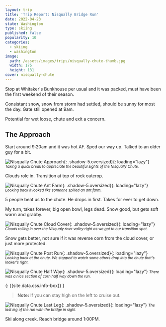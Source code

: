 ```yaml
---
layout: trip
title: 'Trip Report: Nisqually Bridge Run'
date: 2022-04-23
state: Washington
type: skiing
published: false
popularity: 10
categories:
  - skiing
  - washington
image:
  path: /assets/images/trips/nisqually-chute-thumb.jpg
  width: 175
  height: 131
cover: nisqually-chute
---
```


Stop at Whitaker's Bunkhouse per usual and it was packed, must have been the first weekend of their season.

Consistant snow, snow from storm had settled, should be sunny for most the day. Gate still opened at 9am.

Potential for wet loose, chute and exit a concern.

## The Approach

Start around 9:20am and it was hot AF. Sped our way up. Talked to an older guy for a bit.

![Nisqually Chute Approach](/assets/images/trips/nisqually-chute-approach.jpg "Nisqually Chute Approach"){: .shadow-5.oversized}{: loading="lazy"} <small><i>Taking a quick break to appreciate the beautiful sights of the Nisqually Chute.</i></small>

Clouds role in. Transition at top of rock outcrop.

![Nisqually Chute Ant Farm](/assets/images/trips/nisqually-chute-ant-farm.jpg "Nisqually Chute Ant Farm"){: .shadow-5.oversized}{: loading="lazy"} <small><i>Looking back it looked like someone spilled an ant farm.</i></small>

5 people beat us to the chute. He drops in first. Takes for ever to get down.

My turn, takes forever, big open bowl, legs dead. Snow good, but gets soft warm and grabby.

![Nisqually Chute Cloud Cover](/assets/images/trips/nisqually-chute-cloud-cover.jpg "Nisqually Chute Cloud Cover"){: .shadow-5.oversized}{: loading="lazy"} <small><i>Clouds rolling in over the Nisqualy river valley right as we got to our transition spot.</i></small>

Snow gets better, not sure if it was reverse corn from the cloud cover, or just more protected.

![Nisqually Chute Post Run](/assets/images/trips/nisqually-chute-after.jpg "Nisqually Chute Post Run"){: .shadow-5.oversized}{: loading="lazy"} <small><i>Looking back at the chute. We stopped to watch some others drop into the chute that's looker's right.</i></small>

![Nisqually Chute Half Way](/assets/images/trips/nisqually-chute-half-way.jpg "Nisqually Chute Half Way"){: .shadow-5.oversized}{: loading="lazy"} <small><i>There was a nice section of corn half way down the run.</i></small>

{: {{site.data.css.info-box}} }
> **Note:** If you can stay high on the left to cruise out.

![Nisqually Chute Last Leg](/assets/images/trips/nisqually-chute-last-leg.jpg "Nisqually Chute Last Leg"){: .shadow-5.oversized}{: loading="lazy"} <small><i>The last leg of the run with the bridge in sight.</i></small>

Ski along creek. Reach bridge around 1:00PM.
